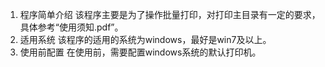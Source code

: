 1. 程序简单介绍
该程序主要是为了操作批量打印，对打印主目录有一定的要求，具体参考“使用须知.pdf”。
2. 适用系统
该程序的适用的系统为windows，最好是win7及以上。
3. 使用前配置
在使用前，需要配置windows系统的默认打印机。


